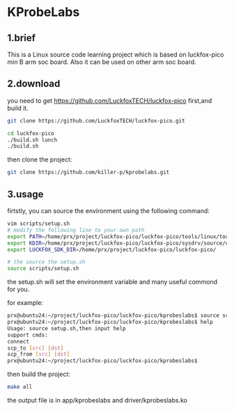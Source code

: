 # KProbeLabs

## 1.brief
This is a Linux source code learning project which is based on luckfox-pico min B arm soc board.
Also it can be used on other arm soc board.

## 2.download

you need to get https://github.com/LuckfoxTECH/luckfox-pico first,and build it.

```bash
git clone https://github.com/LuckfoxTECH/luckfox-pico.git

cd luckfox-pico
./build.sh lunch
./build.sh
```

then clone the project: 

```bash
git clone https://github.com/killer-p/kprobelabs.git
```

## 3.usage

firtstly, you can source the environment using the following command:
```bash
vim scripts/setup.sh
# modify the following line to your own path
export PATH=/home/prx/project/luckfox-pico/luckfox-pico/tools/linux/toolchain/arm-rockchip830-linux-uclibcgnueabihf/bin:$PATH
export KDIR=/home/prx/project/luckfox-pico/luckfox-pico/sysdrv/source/objs_kernel
export LUCKFOX_SDK_DIR=/home/prx/project/luckfox-pico/luckfox-pico/

# the source the setup.sh
source scripts/setup.sh
```
the setup.sh will set the environment variable and many useful commond for you.

for example:
```bash
prx@ubuntu24:~/project/luckfox-pico/luckfox-pico/kprobeslabs$ source scripts/setup.sh 
prx@ubuntu24:~/project/luckfox-pico/luckfox-pico/kprobeslabs$ help
Usage: source setup.sh,then input help
support cmds:
connect
scp_to [src] [dst]
scp_from [src] [dst]
prx@ubuntu24:~/project/luckfox-pico/luckfox-pico/kprobeslabs$ 
```

then build the project:
```bash
make all
```

the output file is in app/kprobeslabs and driver/kprobeslabs.ko